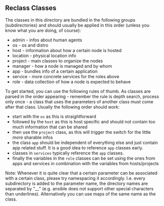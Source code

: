 ## Reclass Classes ##

<!-- -meta- basic -->
The classes in this directory are bundled in the following groups (subdirectories)
and should usually be applied in this order (unless you know what you
are doing, of course):
* admin - infos about human agents
* os - os and distro
* host - information about how a certain node is hosted
* location - physical location info
* project - main classes to organize the nodes
* manager - how a node is managed and by whom
* app - bundles info of a certain application
* service - more concrete services for the roles above
* role - data collection of how a node is expected to behave

<!-- -meta- detail-->
To get started, you can use the following rules of thumb.
As classes are parsed in the order appearing - remember the rule is depth
search, process only once - a class that uses the parameters of another
class must come after that class. Usually the following order should work:
 * start with the `os` as this is straightforward
 * followed by the `host` as this is host specific and should not contain
   too much information that can be shared
 * then use the `project` class, as this will trigger the switch for the
   little more sharable infos
 * the class `app` should be independent of everything else and just contain
   app related stuff. It is a good idea to reference `app` classes early.
 * classes in `services` typically reference the `app` classes.
 * finally the variables in the `role` classes can be set using the
   ones from apps and services in combination with the variables from
   hosts/projects

<!-- -meta- basic -->
Note: Whenever it is quite clear that a certain parameter can be
associated with a certain class, please try namespacing it accordingly.
I.e. every subdirectory is added to the parameter name, the directory
names are separated by "\_\_" (e.g. ansible does not support other
special characters than underlines). Alternatively you can use maps
of the same name as the class.

